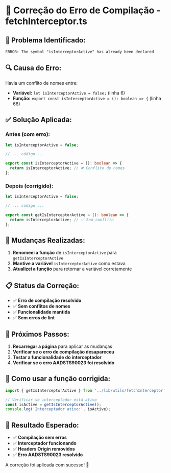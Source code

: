 # 🔧 Correção do Erro de Compilação - fetchInterceptor.ts

## 🚨 **Problema Identificado:**

```
ERROR: The symbol "isInterceptorActive" has already been declared
```

## 🔍 **Causa do Erro:**

Havia um conflito de nomes entre:
- **Variável:** `let isInterceptorActive = false;` (linha 6)
- **Função:** `export const isInterceptorActive = (): boolean => {` (linha 66)

## ✅ **Solução Aplicada:**

### **Antes (com erro):**
```typescript
let isInterceptorActive = false;

// ... código ...

export const isInterceptorActive = (): boolean => {
  return isInterceptorActive; // ❌ Conflito de nomes
};
```

### **Depois (corrigido):**
```typescript
let isInterceptorActive = false;

// ... código ...

export const getIsInterceptorActive = (): boolean => {
  return isInterceptorActive; // ✅ Sem conflito
};
```

## 🎯 **Mudanças Realizadas:**

1. **Renomeei a função** de `isInterceptorActive` para `getIsInterceptorActive`
2. **Mantive a variável** `isInterceptorActive` como estava
3. **Atualizei a função** para retornar a variável corretamente

## 📋 **Status da Correção:**

- ✅ **Erro de compilação resolvido**
- ✅ **Sem conflitos de nomes**
- ✅ **Funcionalidade mantida**
- ✅ **Sem erros de lint**

## 🚀 **Próximos Passos:**

1. **Recarregar a página** para aplicar as mudanças
2. **Verificar se o erro de compilação desapareceu**
3. **Testar a funcionalidade do interceptador**
4. **Verificar se o erro AADSTS90023 foi resolvido**

## 🔧 **Como usar a função corrigida:**

```typescript
import { getIsInterceptorActive } from '../lib/utils/fetchInterceptor';

// Verificar se interceptador está ativo
const isActive = getIsInterceptorActive();
console.log('Interceptador ativo:', isActive);
```

## 🎯 **Resultado Esperado:**

- ✅ **Compilação sem erros**
- ✅ **Interceptador funcionando**
- ✅ **Headers Origin removidos**
- ✅ **Erro AADSTS90023 resolvido**

A correção foi aplicada com sucesso! 🎉
